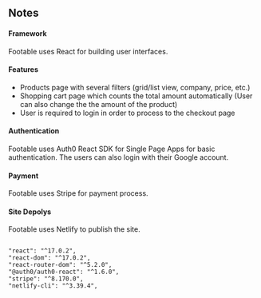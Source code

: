## Notes

#### Framework

Footable uses React for building user interfaces.

#### Features

- Products page with several filters (grid/list view, company, price, etc.)
- Shopping cart page which counts the total amount automatically (User can also change the
  the amount of the product)
- User is required to login in order to process to the checkout page

#### Authentication

Footable uses Auth0 React SDK for Single Page Apps for basic authentication. 
The users can also login with their Google account.

#### Payment

Footable uses Stripe for payment process.

#### Site Depolys

Footable uses Netlify to publish the site.

```

"react": "^17.0.2",
"react-dom": "^17.0.2",
"react-router-dom": "^5.2.0",
"@auth0/auth0-react": "^1.6.0",
"stripe": "^8.170.0",
"netlify-cli": "^3.39.4",

```

